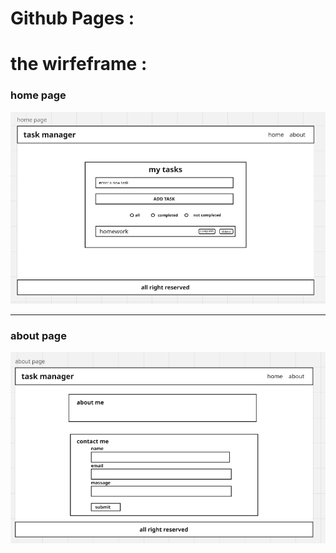# Github Pages : [](https://nazeranassser.github.io/My-tasks/)

# the wirfeframe :
### home page
![](home.PNG)
___
### about page 
![](about.PNG)